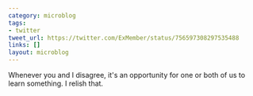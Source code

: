 ```yaml
---
category: microblog
tags:
- twitter
tweet_url: https://twitter.com/ExMember/status/756597308297535488
links: []
layout: microblog
---
```

Whenever you and I disagree, it's an opportunity for one or both of us to learn something. I relish that.
